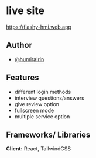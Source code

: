 
# live site

https://flashy-hmi.web.app

## Author

- [@humiraIrin](https://github.com/HumairaIrin)


## Features

- different login methods
- interview questions/answers
- give review option
- fullscreen mode
- multiple service option



## Frameworks/ Libraries

**Client:** React, TailwindCSS



